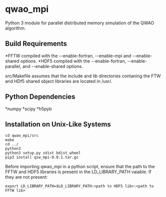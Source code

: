 # qwao_mpi
Python 3 module for parallel distributed memory simulation of the QWAO algorithm.

## Build Requirements

*FFTW compiled with the --enable-fortran, --enable-mpi and --enable-shared options.
*HDF5 compiled with the --enable-fortran, --enable-parallel, and --enable-shared options.

src/Makefile assumes that the include and lib directories contaning the FTW and HDf5 shared object libraries are located in /usr/.

## Python Dependencies

*numpy
*scipy
*h5pyb

## Installation on Unix-Like Systems
    cd qwao_mpi/src
    make
    cd ../
    python3 
    python3 setup.py sdist bdist_wheel
    pip3 install qsw_mpi-0.0.1.tar.gz

Before importing qwao_mpi in a python script, ensure that the path to the FFTW and HDF5 libraries is present in the LD_LIBRARY_PATH vaiable. If they are not present:

    export LD_LIBRARY_PATH=$LD_LIBRARY_PATH:<path to HDF5 lib>:<path to FFTW lib>

